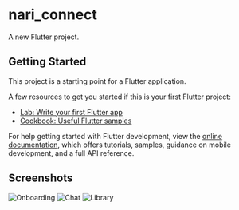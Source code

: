 # nari_connect

A new Flutter project.

## Getting Started

This project is a starting point for a Flutter application.

A few resources to get you started if this is your first Flutter project:

- [Lab: Write your first Flutter app](https://docs.flutter.dev/get-started/codelab)
- [Cookbook: Useful Flutter samples](https://docs.flutter.dev/cookbook)

For help getting started with Flutter development, view the
[online documentation](https://docs.flutter.dev/), which offers tutorials,
samples, guidance on mobile development, and a full API reference.

## Screenshots
![Onboarding](https://i.ibb.co/k62yQdt/1.png)
![Chat](https://i.ibb.co/4Nkh5CC/2.png)
![Library](https://i.ibb.co/g904pj9/3.png)
